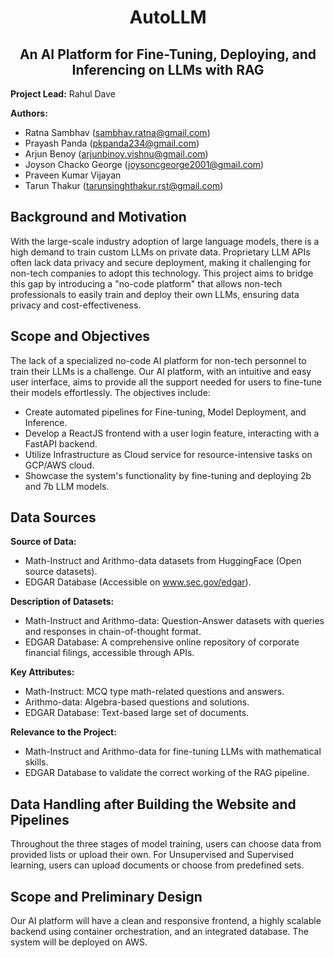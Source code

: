 <div align="center"><h1>AutoLLM</h1></div>

<div align="center"><h2> An AI Platform for Fine-Tuning, Deploying, and Inferencing on LLMs with RAG</h2></div>

**Project Lead:** Rahul Dave

**Authors:**
- Ratna Sambhav (sambhav.ratna@gmail.com)
- Prayash Panda (pkpanda234@gmail.com)
- Arjun Benoy (arjunbinoy.vishnu@gmail.com)
- Joyson Chacko George (joysoncgeorge2001@gmail.com)
- Praveen Kumar Vijayan
- Tarun Thakur (tarunsinghthakur.rst@gmail.com)

## Background and Motivation

With the large-scale industry adoption of large language models, there is a high demand to train custom LLMs on private data. Proprietary LLM APIs often lack data privacy and secure deployment, making it challenging for non-tech companies to adopt this technology. This project aims to bridge this gap by introducing a "no-code platform" that allows non-tech professionals to easily train and deploy their own LLMs, ensuring data privacy and cost-effectiveness.

## Scope and Objectives

The lack of a specialized no-code AI platform for non-tech personnel to train their LLMs is a challenge. Our AI platform, with an intuitive and easy user interface, aims to provide all the support needed for users to fine-tune their models effortlessly. The objectives include:

- Create automated pipelines for Fine-tuning, Model Deployment, and Inference.
- Develop a ReactJS frontend with a user login feature, interacting with a FastAPI backend.
- Utilize Infrastructure as Cloud service for resource-intensive tasks on GCP/AWS cloud.
- Showcase the system's functionality by fine-tuning and deploying 2b and 7b LLM models.

## Data Sources

**Source of Data:**
- Math-Instruct and Arithmo-data datasets from HuggingFace (Open source datasets).
- EDGAR Database (Accessible on www.sec.gov/edgar).

**Description of Datasets:**
- Math-Instruct and Arithmo-data: Question-Answer datasets with queries and responses in chain-of-thought format.
- EDGAR Database: A comprehensive online repository of corporate financial filings, accessible through APIs.

**Key Attributes:**
- Math-Instruct: MCQ type math-related questions and answers.
- Arithmo-data: Algebra-based questions and solutions.
- EDGAR Database: Text-based large set of documents.

**Relevance to the Project:**
- Math-Instruct and Arithmo-data for fine-tuning LLMs with mathematical skills.
- EDGAR Database to validate the correct working of the RAG pipeline.

## Data Handling after Building the Website and Pipelines

Throughout the three stages of model training, users can choose data from provided lists or upload their own. For Unsupervised and Supervised learning, users can upload documents or choose from predefined sets.

## Scope and Preliminary Design

Our AI platform will have a clean and responsive frontend, a highly scalable backend using container orchestration, and an integrated database. The system will be deployed on AWS.

